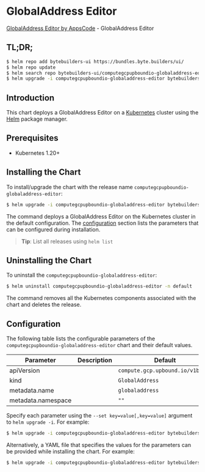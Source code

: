 # GlobalAddress Editor

[GlobalAddress Editor by AppsCode](https://byte.builders) - GlobalAddress Editor

## TL;DR;

```bash
$ helm repo add bytebuilders-ui https://bundles.byte.builders/ui/
$ helm repo update
$ helm search repo bytebuilders-ui/computegcpupboundio-globaladdress-editor --version=v0.4.18
$ helm upgrade -i computegcpupboundio-globaladdress-editor bytebuilders-ui/computegcpupboundio-globaladdress-editor -n default --create-namespace --version=v0.4.18
```

## Introduction

This chart deploys a GlobalAddress Editor on a [Kubernetes](http://kubernetes.io) cluster using the [Helm](https://helm.sh) package manager.

## Prerequisites

- Kubernetes 1.20+

## Installing the Chart

To install/upgrade the chart with the release name `computegcpupboundio-globaladdress-editor`:

```bash
$ helm upgrade -i computegcpupboundio-globaladdress-editor bytebuilders-ui/computegcpupboundio-globaladdress-editor -n default --create-namespace --version=v0.4.18
```

The command deploys a GlobalAddress Editor on the Kubernetes cluster in the default configuration. The [configuration](#configuration) section lists the parameters that can be configured during installation.

> **Tip**: List all releases using `helm list`

## Uninstalling the Chart

To uninstall the `computegcpupboundio-globaladdress-editor`:

```bash
$ helm uninstall computegcpupboundio-globaladdress-editor -n default
```

The command removes all the Kubernetes components associated with the chart and deletes the release.

## Configuration

The following table lists the configurable parameters of the `computegcpupboundio-globaladdress-editor` chart and their default values.

|     Parameter      | Description |                   Default                   |
|--------------------|-------------|---------------------------------------------|
| apiVersion         |             | <code>compute.gcp.upbound.io/v1beta1</code> |
| kind               |             | <code>GlobalAddress</code>                  |
| metadata.name      |             | <code>globaladdress</code>                  |
| metadata.namespace |             | <code>""</code>                             |


Specify each parameter using the `--set key=value[,key=value]` argument to `helm upgrade -i`. For example:

```bash
$ helm upgrade -i computegcpupboundio-globaladdress-editor bytebuilders-ui/computegcpupboundio-globaladdress-editor -n default --create-namespace --version=v0.4.18 --set apiVersion=compute.gcp.upbound.io/v1beta1
```

Alternatively, a YAML file that specifies the values for the parameters can be provided while
installing the chart. For example:

```bash
$ helm upgrade -i computegcpupboundio-globaladdress-editor bytebuilders-ui/computegcpupboundio-globaladdress-editor -n default --create-namespace --version=v0.4.18 --values values.yaml
```
